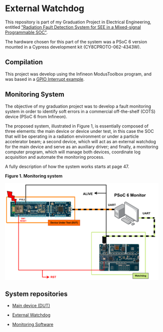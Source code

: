 # External Watchdog

This repository is part of my Graduation Project in Electrical Engineering, entitled ["Radiation Fault Detection System for SEE in a Mixed-signal Programmable SOC"](doc/graduation_thesis.pdf).

The hardware chosen for this part of the system was a PSoC 6 version mounted in a Cypress development kit (CY8CPROTO-062-4343W).

## Compilation

This project was develop using the Infineon ModusToolbox program, and was based in a [GPIO Interrupt example](https://github.com/Infineon/mtb-example-hal-gpio-interrupt).

## Monitoring System

The objective of my graduation project was to develop a fault monitoring system
in order to identify soft errors in a commercial off-the-shelf (COTS) device (PSoC 6 from Infineon).

The proposed system, illustrated in Figure 1, is essentially composed of three elements: the main device or
device under test, in this case the SOC that will be operating in a radiation environment or under
a particle accelerator beam; a second device, which will act as an external watchdog for the main
device and serve as an auxiliary driver; and finally, a monitoring computer program, which will
manage both devices, coordinate log acquisition and automate the monitoring process.

A fully description of how the system works starts at page 47.

**Figure 1. Monitoring system**

![Monitoring system Menu](imgs/monitoring_system.png)

## System repositories

* [Main device (DUT)](https://github.com/eduardofabbris/error_detection)

* [External Watchdog](https://github.com/eduardofabbris/external_watchdog)

* [Monitoring Software](https://github.com/eduardofabbris/psoc_monitor)
